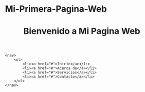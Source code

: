 # Mi-Primera-Pagina-Web
<!DOCTYPE html>
<html>
<head>
    <meta charset="UTF-8">
    <title>Mi Pagina Web1</title>
</head>
<body>
    <header>
        <h1>Bienvenido a Mi Pagina Web</h1>
    </header>

    <nav>
        <ul>
            <li><a href="#">Inicio</a></li>
            <li><a href="#">Acerca de</a></li>
            <li><a href="#">Servicios</a></li>
            <li><a href="#">Contacto</a></li>
        </ul>
    </nav>
</body>
</html>
